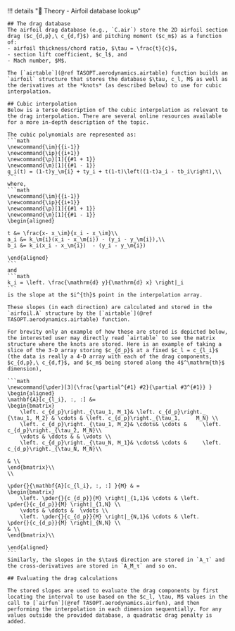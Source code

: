 !!! details "📖 Theory - Airfoil database lookup"
    
    ## The drag database
    The airfoil drag database (e.g., `C.air`) store the 2D airfoil section drag ($c_{d,p},\ c_{d,f}$) and pitching moment ($c_m$) as a function of:
    - airfoil thickness/chord ratio, $\tau = \frac{t}{c}$,
    - section lift coefficient, $c_l$, and
    - Mach number, $M$.

    The [`airtable`](@ref TASOPT.aerodynamics.airtable) function builds an `airfoil` structure that stores the database $\tau, c_l, M$ as well as the derivatives at the *knots* (as described below) to use for cubic interpolation.

    ## Cubic interpolation
    Below is a terse description of the cubic interpolation as relevant to the drag interpolation. There are several online resources available for a more in-depth description of the topic.
    
    The cubic polynomials are represented as:
    ```math
    \newcommand{\im}{{i-1}}
    \newcommand{\ip}{{i+1}}
    \newcommand{\p}[1]{{#1 + 1}}
    \newcommand{\m}[1]{{#1 - 1}}
    q_i(t) = (1-t)y_\m{i} + ty_i + t(1-t)\left((1-t)a_i - tb_i\right),\\
    ```
    where,
    ```math
    \newcommand{\im}{{i-1}}
    \newcommand{\ip}{{i+1}}
    \newcommand{\p}[1]{{#1 + 1}}
    \newcommand{\m}[1]{{#1 - 1}}
    \begin{aligned}
    
    t &= \frac{x- x_\im}{x_i - x_\im}\\
    a_i &= k_\m{i}(x_i - x_\m{i}) - (y_i - y_\m{i}),\\
    b_i &= k_i(x_i - x_\m{i})  - (y_i - y_\m{i})

    \end{aligned}
    ```
    and 
    ```math
    k_i = \left. \frac{\mathrm{d} y}{\mathrm{d} x} \right|_i
    ```
    is the slope at the $i^{th}$ point in the interpolation array.

    These slopes (in each direction) are calculated and stored in the `airfoil.A` structure by the [`airtable`](@ref TASOPT.aerodynamics.airtable) function.

    For brevity only an example of how these are stored is depicted below, the interested user may directly read `airtable` to see the matrix structure where the knots are stored. Here is an example of taking a slice of the 3-D array storing $c_{d_p}$ at a fixed $c_l = c_{l_i}$ (the data is really a 4-D array with each of the drag components, $c_{d,p},\ c_{d,f}$, and $c_m$ being stored along the 4$^\mathrm{th}$ dimension),

    ```math
    \newcommand{\pder}[3]{\frac{\partial^{#1} #2}{\partial #3^{#1}} }
    \begin{aligned}
    \mathbf{A}[c_{l_i}, :, :] &= 
    \begin{bmatrix}
    	\left. c_{d_p}\right._{\tau_1, M_1}& \left. c_{d_p}\right._    {\tau_1, M_2} & \cdots & \left. c_{d_p}\right._{\tau_1,     M_N} \\
    	\left. c_{d_p}\right._{\tau_1, M_2}& \cdots& \cdots &     \left. c_{d_p}\right._{\tau_2, M_N}\\
    	\vdots & \ddots & & \vdots \\
    	\left. c_{d_p}\right._{\tau_N, M_1}& \cdots& \cdots &     \left. c_{d_p}\right._{\tau_N, M_N}\\
    	
    & \\
    \end{bmatrix}\\ 
    \\
    
    \pder{}{\mathbf{A}[c_{l_i}, :, :] }{M} & =
    \begin{bmatrix}
    	\left. \pder{}{c_{d_p}}{M} \right|_{1,1}& \cdots & \left.     \pder{}{c_{d_p}}{M} \right|_{1,N} \\
    	\vdots & \ddots &  \vdots \\
    	\left. \pder{}{c_{d_p}}{M} \right|_{N,1}& \cdots & \left.     \pder{}{c_{d_p}}{M} \right|_{N,N} \\
    & \\
    \end{bmatrix}\\	
    
    \end{aligned}
    ```
    Similarly, the slopes in the $\tau$ direction are stored in `A_τ` and the cross-derivatives are stored in `A_M_τ` and so on. 

    ## Evaluating the drag calculations

    The stored slopes are used to evaluate the drag components by first locating the interval to use based on the $c_l, \tau, M$ values in the call to [`airfun`](@ref TASOPT.aerodynamics.airfun), and then performing the interpolation in each dimension sequentially. For any values outside the provided database, a quadratic drag penalty is added.  


